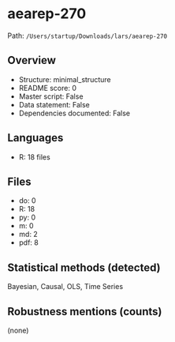 # aearep-270

Path: `/Users/startup/Downloads/lars/aearep-270`

## Overview
- Structure: minimal_structure
- README score: 0
- Master script: False
- Data statement: False
- Dependencies documented: False

## Languages
- R: 18 files

## Files
- do: 0
- R: 18
- py: 0
- m: 0
- md: 2
- pdf: 8

## Statistical methods (detected)
Bayesian, Causal, OLS, Time Series

## Robustness mentions (counts)
(none)